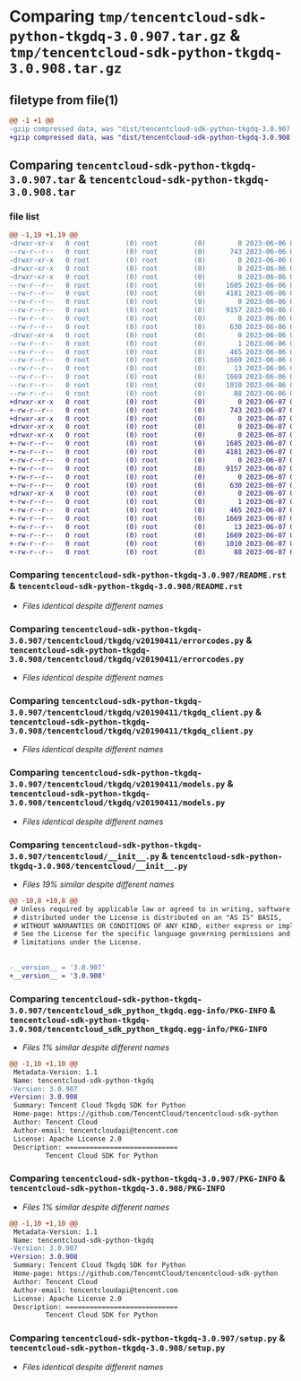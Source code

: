# Comparing `tmp/tencentcloud-sdk-python-tkgdq-3.0.907.tar.gz` & `tmp/tencentcloud-sdk-python-tkgdq-3.0.908.tar.gz`

## filetype from file(1)

```diff
@@ -1 +1 @@
-gzip compressed data, was "dist/tencentcloud-sdk-python-tkgdq-3.0.907.tar", last modified: Tue Jun  6 02:37:44 2023, max compression
+gzip compressed data, was "dist/tencentcloud-sdk-python-tkgdq-3.0.908.tar", last modified: Wed Jun  7 00:34:56 2023, max compression
```

## Comparing `tencentcloud-sdk-python-tkgdq-3.0.907.tar` & `tencentcloud-sdk-python-tkgdq-3.0.908.tar`

### file list

```diff
@@ -1,19 +1,19 @@
-drwxr-xr-x   0 root         (0) root         (0)        0 2023-06-06 02:37:44.000000 tencentcloud-sdk-python-tkgdq-3.0.907/
--rw-r--r--   0 root         (0) root         (0)      743 2023-06-06 02:37:43.000000 tencentcloud-sdk-python-tkgdq-3.0.907/README.rst
-drwxr-xr-x   0 root         (0) root         (0)        0 2023-06-06 02:37:44.000000 tencentcloud-sdk-python-tkgdq-3.0.907/tencentcloud/
-drwxr-xr-x   0 root         (0) root         (0)        0 2023-06-06 02:37:44.000000 tencentcloud-sdk-python-tkgdq-3.0.907/tencentcloud/tkgdq/
-drwxr-xr-x   0 root         (0) root         (0)        0 2023-06-06 02:37:44.000000 tencentcloud-sdk-python-tkgdq-3.0.907/tencentcloud/tkgdq/v20190411/
--rw-r--r--   0 root         (0) root         (0)     1685 2023-06-06 02:37:43.000000 tencentcloud-sdk-python-tkgdq-3.0.907/tencentcloud/tkgdq/v20190411/errorcodes.py
--rw-r--r--   0 root         (0) root         (0)     4181 2023-06-06 02:37:43.000000 tencentcloud-sdk-python-tkgdq-3.0.907/tencentcloud/tkgdq/v20190411/tkgdq_client.py
--rw-r--r--   0 root         (0) root         (0)        0 2023-06-06 02:37:43.000000 tencentcloud-sdk-python-tkgdq-3.0.907/tencentcloud/tkgdq/v20190411/__init__.py
--rw-r--r--   0 root         (0) root         (0)     9157 2023-06-06 02:37:43.000000 tencentcloud-sdk-python-tkgdq-3.0.907/tencentcloud/tkgdq/v20190411/models.py
--rw-r--r--   0 root         (0) root         (0)        0 2023-06-06 02:37:43.000000 tencentcloud-sdk-python-tkgdq-3.0.907/tencentcloud/tkgdq/__init__.py
--rw-r--r--   0 root         (0) root         (0)      630 2023-06-06 02:37:43.000000 tencentcloud-sdk-python-tkgdq-3.0.907/tencentcloud/__init__.py
-drwxr-xr-x   0 root         (0) root         (0)        0 2023-06-06 02:37:44.000000 tencentcloud-sdk-python-tkgdq-3.0.907/tencentcloud_sdk_python_tkgdq.egg-info/
--rw-r--r--   0 root         (0) root         (0)        1 2023-06-06 02:37:44.000000 tencentcloud-sdk-python-tkgdq-3.0.907/tencentcloud_sdk_python_tkgdq.egg-info/dependency_links.txt
--rw-r--r--   0 root         (0) root         (0)      465 2023-06-06 02:37:44.000000 tencentcloud-sdk-python-tkgdq-3.0.907/tencentcloud_sdk_python_tkgdq.egg-info/SOURCES.txt
--rw-r--r--   0 root         (0) root         (0)     1669 2023-06-06 02:37:44.000000 tencentcloud-sdk-python-tkgdq-3.0.907/tencentcloud_sdk_python_tkgdq.egg-info/PKG-INFO
--rw-r--r--   0 root         (0) root         (0)       13 2023-06-06 02:37:44.000000 tencentcloud-sdk-python-tkgdq-3.0.907/tencentcloud_sdk_python_tkgdq.egg-info/top_level.txt
--rw-r--r--   0 root         (0) root         (0)     1669 2023-06-06 02:37:44.000000 tencentcloud-sdk-python-tkgdq-3.0.907/PKG-INFO
--rw-r--r--   0 root         (0) root         (0)     1010 2023-06-06 02:37:43.000000 tencentcloud-sdk-python-tkgdq-3.0.907/setup.py
--rw-r--r--   0 root         (0) root         (0)       88 2023-06-06 02:37:44.000000 tencentcloud-sdk-python-tkgdq-3.0.907/setup.cfg
+drwxr-xr-x   0 root         (0) root         (0)        0 2023-06-07 00:34:56.000000 tencentcloud-sdk-python-tkgdq-3.0.908/
+-rw-r--r--   0 root         (0) root         (0)      743 2023-06-07 00:34:56.000000 tencentcloud-sdk-python-tkgdq-3.0.908/README.rst
+drwxr-xr-x   0 root         (0) root         (0)        0 2023-06-07 00:34:56.000000 tencentcloud-sdk-python-tkgdq-3.0.908/tencentcloud/
+drwxr-xr-x   0 root         (0) root         (0)        0 2023-06-07 00:34:56.000000 tencentcloud-sdk-python-tkgdq-3.0.908/tencentcloud/tkgdq/
+drwxr-xr-x   0 root         (0) root         (0)        0 2023-06-07 00:34:56.000000 tencentcloud-sdk-python-tkgdq-3.0.908/tencentcloud/tkgdq/v20190411/
+-rw-r--r--   0 root         (0) root         (0)     1685 2023-06-07 00:34:56.000000 tencentcloud-sdk-python-tkgdq-3.0.908/tencentcloud/tkgdq/v20190411/errorcodes.py
+-rw-r--r--   0 root         (0) root         (0)     4181 2023-06-07 00:34:56.000000 tencentcloud-sdk-python-tkgdq-3.0.908/tencentcloud/tkgdq/v20190411/tkgdq_client.py
+-rw-r--r--   0 root         (0) root         (0)        0 2023-06-07 00:34:56.000000 tencentcloud-sdk-python-tkgdq-3.0.908/tencentcloud/tkgdq/v20190411/__init__.py
+-rw-r--r--   0 root         (0) root         (0)     9157 2023-06-07 00:34:56.000000 tencentcloud-sdk-python-tkgdq-3.0.908/tencentcloud/tkgdq/v20190411/models.py
+-rw-r--r--   0 root         (0) root         (0)        0 2023-06-07 00:34:56.000000 tencentcloud-sdk-python-tkgdq-3.0.908/tencentcloud/tkgdq/__init__.py
+-rw-r--r--   0 root         (0) root         (0)      630 2023-06-07 00:34:56.000000 tencentcloud-sdk-python-tkgdq-3.0.908/tencentcloud/__init__.py
+drwxr-xr-x   0 root         (0) root         (0)        0 2023-06-07 00:34:56.000000 tencentcloud-sdk-python-tkgdq-3.0.908/tencentcloud_sdk_python_tkgdq.egg-info/
+-rw-r--r--   0 root         (0) root         (0)        1 2023-06-07 00:34:56.000000 tencentcloud-sdk-python-tkgdq-3.0.908/tencentcloud_sdk_python_tkgdq.egg-info/dependency_links.txt
+-rw-r--r--   0 root         (0) root         (0)      465 2023-06-07 00:34:56.000000 tencentcloud-sdk-python-tkgdq-3.0.908/tencentcloud_sdk_python_tkgdq.egg-info/SOURCES.txt
+-rw-r--r--   0 root         (0) root         (0)     1669 2023-06-07 00:34:56.000000 tencentcloud-sdk-python-tkgdq-3.0.908/tencentcloud_sdk_python_tkgdq.egg-info/PKG-INFO
+-rw-r--r--   0 root         (0) root         (0)       13 2023-06-07 00:34:56.000000 tencentcloud-sdk-python-tkgdq-3.0.908/tencentcloud_sdk_python_tkgdq.egg-info/top_level.txt
+-rw-r--r--   0 root         (0) root         (0)     1669 2023-06-07 00:34:56.000000 tencentcloud-sdk-python-tkgdq-3.0.908/PKG-INFO
+-rw-r--r--   0 root         (0) root         (0)     1010 2023-06-07 00:34:56.000000 tencentcloud-sdk-python-tkgdq-3.0.908/setup.py
+-rw-r--r--   0 root         (0) root         (0)       88 2023-06-07 00:34:56.000000 tencentcloud-sdk-python-tkgdq-3.0.908/setup.cfg
```

### Comparing `tencentcloud-sdk-python-tkgdq-3.0.907/README.rst` & `tencentcloud-sdk-python-tkgdq-3.0.908/README.rst`

 * *Files identical despite different names*

### Comparing `tencentcloud-sdk-python-tkgdq-3.0.907/tencentcloud/tkgdq/v20190411/errorcodes.py` & `tencentcloud-sdk-python-tkgdq-3.0.908/tencentcloud/tkgdq/v20190411/errorcodes.py`

 * *Files identical despite different names*

### Comparing `tencentcloud-sdk-python-tkgdq-3.0.907/tencentcloud/tkgdq/v20190411/tkgdq_client.py` & `tencentcloud-sdk-python-tkgdq-3.0.908/tencentcloud/tkgdq/v20190411/tkgdq_client.py`

 * *Files identical despite different names*

### Comparing `tencentcloud-sdk-python-tkgdq-3.0.907/tencentcloud/tkgdq/v20190411/models.py` & `tencentcloud-sdk-python-tkgdq-3.0.908/tencentcloud/tkgdq/v20190411/models.py`

 * *Files identical despite different names*

### Comparing `tencentcloud-sdk-python-tkgdq-3.0.907/tencentcloud/__init__.py` & `tencentcloud-sdk-python-tkgdq-3.0.908/tencentcloud/__init__.py`

 * *Files 19% similar despite different names*

```diff
@@ -10,8 +10,8 @@
 # Unless required by applicable law or agreed to in writing, software
 # distributed under the License is distributed on an "AS IS" BASIS,
 # WITHOUT WARRANTIES OR CONDITIONS OF ANY KIND, either express or implied.
 # See the License for the specific language governing permissions and
 # limitations under the License.
 
 
-__version__ = '3.0.907'
+__version__ = '3.0.908'
```

### Comparing `tencentcloud-sdk-python-tkgdq-3.0.907/tencentcloud_sdk_python_tkgdq.egg-info/PKG-INFO` & `tencentcloud-sdk-python-tkgdq-3.0.908/tencentcloud_sdk_python_tkgdq.egg-info/PKG-INFO`

 * *Files 1% similar despite different names*

```diff
@@ -1,10 +1,10 @@
 Metadata-Version: 1.1
 Name: tencentcloud-sdk-python-tkgdq
-Version: 3.0.907
+Version: 3.0.908
 Summary: Tencent Cloud Tkgdq SDK for Python
 Home-page: https://github.com/TencentCloud/tencentcloud-sdk-python
 Author: Tencent Cloud
 Author-email: tencentcloudapi@tencent.com
 License: Apache License 2.0
 Description: ============================
         Tencent Cloud SDK for Python
```

### Comparing `tencentcloud-sdk-python-tkgdq-3.0.907/PKG-INFO` & `tencentcloud-sdk-python-tkgdq-3.0.908/PKG-INFO`

 * *Files 1% similar despite different names*

```diff
@@ -1,10 +1,10 @@
 Metadata-Version: 1.1
 Name: tencentcloud-sdk-python-tkgdq
-Version: 3.0.907
+Version: 3.0.908
 Summary: Tencent Cloud Tkgdq SDK for Python
 Home-page: https://github.com/TencentCloud/tencentcloud-sdk-python
 Author: Tencent Cloud
 Author-email: tencentcloudapi@tencent.com
 License: Apache License 2.0
 Description: ============================
         Tencent Cloud SDK for Python
```

### Comparing `tencentcloud-sdk-python-tkgdq-3.0.907/setup.py` & `tencentcloud-sdk-python-tkgdq-3.0.908/setup.py`

 * *Files identical despite different names*

